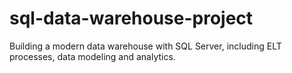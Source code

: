 # sql-data-warehouse-project
Building a modern data warehouse with SQL Server, including ELT processes, data modeling and analytics.
